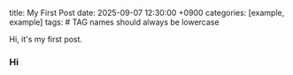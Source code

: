 title: My First Post
date: 2025-09-07 12:30:00 +0900
categories: [example, example]
tags:      # TAG names should always be lowercase

Hi, it's my first post.
### Hi
